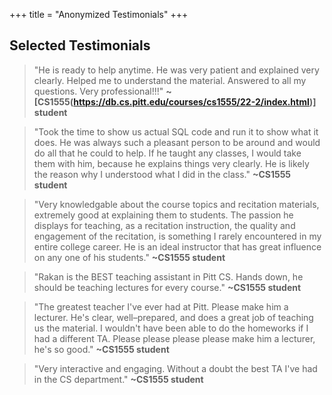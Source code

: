 +++
title = "Anonymized Testimonials"
+++

## Selected Testimonials

> "He is ready to help anytime. He was very patient and explained very clearly. Helped me to understand the material. Answered to all my questions. Very professional!!!" **~[CS1555(https://db.cs.pitt.edu/courses/cs1555/22-2/index.html)] student**

> "Took the time to show us actual SQL code and run it to show what it does. He was always such a pleasant person to be around and would do all that he could to help. If he taught any classes, I would take them with him, because he explains things very clearly. He is likely the reason why I understood what I did in the class." **~CS1555 student**

> "Very knowledgable about the course topics and recitation materials, extremely good at explaining them to students. The passion he displays for teaching, as a recitation instruction, the quality and engagement of the recitation, is something I rarely encountered in my entire college career. He is an ideal instructor that has great influence on any one of his students." **~CS1555 student**

> "Rakan is the BEST teaching assistant in Pitt CS. Hands down, he should be teaching lectures for every course." **~CS1555 student**

> "The greatest teacher I've ever had at Pitt. Please make him a lecturer. He's clear, well–prepared, and does a great job of teaching us the material. I wouldn't have been able to do the homeworks if I had a different TA. Please please please please make him a lecturer, he's so good." **~CS1555 student**

> "Very interactive and engaging. Without a doubt the best TA I've had in the CS department." **~CS1555 student**
